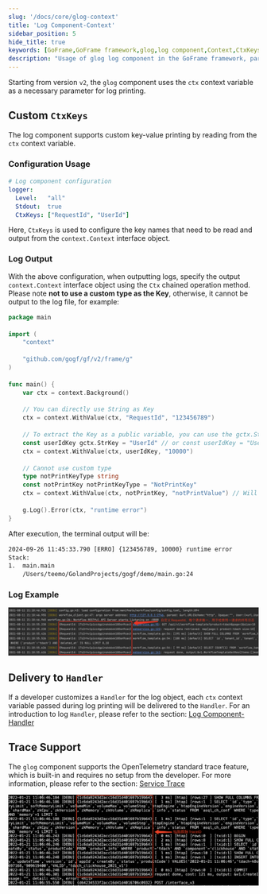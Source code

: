 ```yaml
---
slug: '/docs/core/glog-context'
title: 'Log Component-Context'
sidebar_position: 5
hide_title: true
keywords: [GoFrame,GoFrame framework,glog,log component,Context,CtxKeys,log output,OpenTelemetry,trace,Handler]
description: "Usage of glog log component in the GoFrame framework, particularly how to achieve log printing through Context variables. The article provides a detailed explanation on configuring and using custom CtxKeys, and offers functionalities supporting trace. Additionally, it covers the implementation of the log Handler to help developers better integrate logging features."
---
```


Starting from version `v2`, the `glog` component uses the `ctx` context variable as a necessary parameter for log printing.

## Custom `CtxKeys`

The log component supports custom key-value printing by reading from the `ctx` context variable.

### Configuration Usage

```yaml
# Log component configuration
logger:
  Level:   "all"
  Stdout:  true
  CtxKeys: ["RequestId", "UserId"]
```

Here, `CtxKeys` is used to configure the key names that need to be read and output from the `context.Context` interface object.

### Log Output

With the above configuration, when outputting logs, specify the output `context.Context` interface object using the `Ctx` chained operation method. Please note **not to use a custom type as the Key**, otherwise, it cannot be output to the log file, for example:

```go
package main

import (
    "context"

    "github.com/gogf/gf/v2/frame/g"
)

func main() {
    var ctx = context.Background()

    // You can directly use String as Key
    ctx = context.WithValue(ctx, "RequestId", "123456789")

    // To extract the Key as a public variable, you can use the gctx.StrKey type, or directly use string type
    const userIdKey gctx.StrKey = "UserId" // or const userIdKey = "UserId"
    ctx = context.WithValue(ctx, userIdKey, "10000")

    // Cannot use custom type
    type notPrintKeyType string
    const notPrintKey notPrintKeyType = "NotPrintKey"
    ctx = context.WithValue(ctx, notPrintKey, "notPrintValue") // Will not print notPrintValue

    g.Log().Error(ctx, "runtime error")
}
```

After execution, the terminal output will be:

```html
2024-09-26 11:45:33.790 [ERRO] {123456789, 10000} runtime error
Stack:
1.  main.main
    /Users/teemo/GolandProjects/gogf/demo/main.go:24

```

### Log Example

![](/markdown/d9b17863576dca859b0b13b98041130e.png)

## Delivery to `Handler`

If a developer customizes a `Handler` for the log object, each `ctx` context variable passed during log printing will be delivered to the `Handler`. For an introduction to log `Handler`, please refer to the section: [Log Component-Handler](日志组件-Handler.md)

## Trace Support

The `glog` component supports the OpenTelemetry standard trace feature, which is built-in and requires no setup from the developer. For more information, please refer to the section: [Service Trace](../../服务可观测性/服务链路跟踪/服务链路跟踪.md)

![](/markdown/a6ade54c58ba067b6be203a6e17b15e5.png)